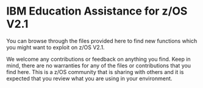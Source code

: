 IBM Education Assistance for z/OS V2.1
======================================

You can browse through the files provided here to find new functions which you might want to exploit on z/OS V2.1.

We welcome any contributions or feedback on anything you find. Keep in mind, there are no warranties for any of the files or contributions that you find here. This is a z/OS community that is sharing with others and it is expected that you review what you are using in your environment. 
